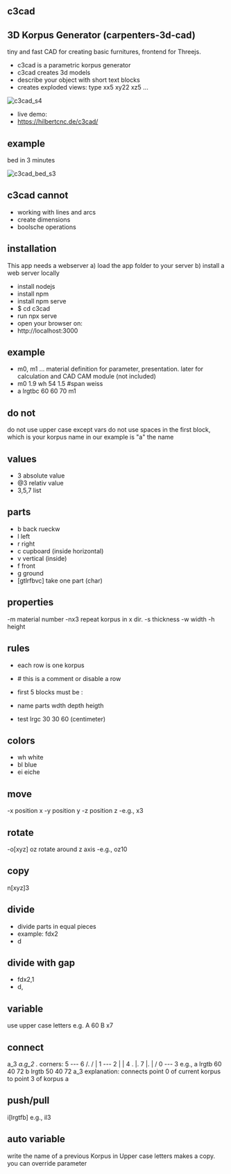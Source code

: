 c3cad 
---
3D Korpus Generator
(carpenters-3d-cad)
---
tiny and fast
CAD for creating basic furnitures, frontend for Threejs.
- c3cad is a parametric korpus generator
- c3cad creates 3d models
- describe your object with short text blocks
- creates exploded views: type xx5 xy22 xz5 ...
  
![c3cad_s4](https://github.com/user-attachments/assets/d39c79fe-bdb2-43f2-910c-f34182f26697)

- live demo:
- https://hilbertcnc.de/c3cad/
  
example
---
bed in 3 minutes

![c3cad_bed_s3](https://github.com/user-attachments/assets/6530be92-2860-406e-bb28-b84e66130990)

c3cad cannot
-------------
- working with lines and arcs
- create dimensions
- boolsche operations

installation
---
This app needs a webserver
a) load the app folder to your server
b) install a web server locally
- install nodejs
- install npm
- install npm serve
- $ cd c3cad
- run npx serve
- open your browser on: 
- http://localhost:3000

example
---
- m0, m1 ... material definition for parameter, presentation.
 later for calculation and CAD CAM module (not included)
- m0 1.9 wh 54 1.5 #span weiss
- a lrgtbc  60 60 70 m1

do not
---
do not use upper case except vars
do not use spaces in the first block, which is your korpus name
in our example is "a" the name

values
---
- 3 absolute value
- @3 relativ value
- 3,5,7 list

parts
---
- b back rueckw
- l left
- r right
- c cupboard (inside horizontal)
- v vertical (inside)
- f front
- g ground
- [gtlrfbvc] take one part (char)

properties
---
-m material number
-nx3 repeat korpus in x dir.
-s thickness
-w width
-h height 

rules
---
- each row is one korpus
- \# this is a comment or disable a row

- first 5 blocks must be :
- name parts wdth depth heigth
- test lrgc 30 30 60 (centimeter)

colors
---
- wh white
- bl blue
- ei eiche
  
move
---
-x position x
-y position y
-z position z
-e.g., x3

rotate
---
-o[xyz] oz rotate around z axis
-e.g., oz10

copy
---
n[xyz]3

divide
---
- divide parts in equal pieces
- example: fdx2
- <part>d<direction><number>

divide with gap
---
- fdx2,1
- <part>d<direction><number>,<gap>


variable
---
use upper case letters
e.g.
A 60
B x7

connect
---
a_3
<name>_<corner>
a.g_2
<name>.<part>_<corner>
corners:
      5 --- 6
    /.    / |
  1 --- 2  |
  | 4 . |. 7
  |.    | /
  0 --- 3 
e.g.,
a lrgtb 60 40 72
b lrgtb 50 40 72 a_3
explanation: connects point 0
of current korpus to point 3 of
korpus a

push/pull
---
<part>i[lrgtfb]<value>
e.g., il3



auto variable
---
write the name of a previous Korpus
in Upper case letters makes a copy.
you can override parameter
